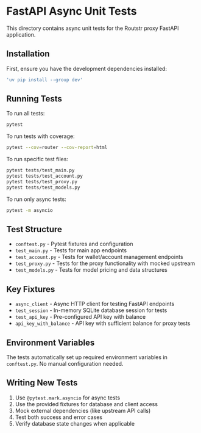 # FastAPI Async Unit Tests

This directory contains async unit tests for the Routstr proxy FastAPI application.

## Installation

First, ensure you have the development dependencies installed:

```bash
'uv pip install --group dev'
```

## Running Tests

To run all tests:
```bash
pytest
```

To run tests with coverage:
```bash
pytest --cov=router --cov-report=html
```

To run specific test files:
```bash
pytest tests/test_main.py
pytest tests/test_account.py
pytest tests/test_proxy.py
pytest tests/test_models.py
```

To run only async tests:
```bash
pytest -m asyncio
```

## Test Structure

- `conftest.py` - Pytest fixtures and configuration
- `test_main.py` - Tests for main app endpoints
- `test_account.py` - Tests for wallet/account management endpoints
- `test_proxy.py` - Tests for the proxy functionality with mocked upstream
- `test_models.py` - Tests for model pricing and data structures

## Key Fixtures

- `async_client` - Async HTTP client for testing FastAPI endpoints
- `test_session` - In-memory SQLite database session for tests
- `test_api_key` - Pre-configured API key with balance
- `api_key_with_balance` - API key with sufficient balance for proxy tests

## Environment Variables

The tests automatically set up required environment variables in `conftest.py`. No manual configuration needed.

## Writing New Tests

1. Use `@pytest.mark.asyncio` for async tests
2. Use the provided fixtures for database and client access
3. Mock external dependencies (like upstream API calls)
4. Test both success and error cases
5. Verify database state changes when applicable 